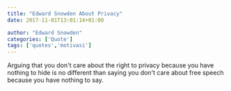```yaml
---
title: "Edward Snowden About Privacy"
date: 2017-11-01T13:01:14+01:00

author: "Edward Snowden"
categories: ['Quote']
tags: ['quotes','motivasi']
---
```

Arguing that you don't care about the right to privacy because you have nothing to hide is no different than saying you don't care about free speech because you have nothing to say.

